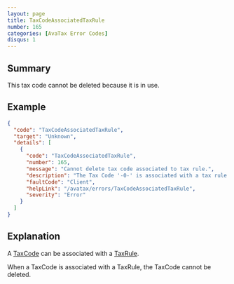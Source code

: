 ```yaml
---
layout: page
title: TaxCodeAssociatedTaxRule
number: 165
categories: [AvaTax Error Codes]
disqus: 1
---
```


## Summary

This tax code cannot be deleted because it is in use.

## Example

```json
{
  "code": "TaxCodeAssociatedTaxRule",
  "target": "Unknown",
  "details": [
    {
      "code": "TaxCodeAssociatedTaxRule",
      "number": 165,
      "message": "Cannot delete tax code associated to tax rule.",
      "description": "The Tax Code '-0-' is associated with a tax rule and cannot be deleted.",
      "faultCode": "Client",
      "helpLink": "/avatax/errors/TaxCodeAssociatedTaxRule",
      "severity": "Error"
    }
  ]
}
```

## Explanation

A [TaxCode](/api-reference/avatax/rest/v2/models/TaxCodeModel/) can be associated with a [TaxRule](/api-reference/avatax/rest/v2/models/TaxRuleModel/).

When a TaxCode is associated with a TaxRule, the TaxCode cannot be deleted.
